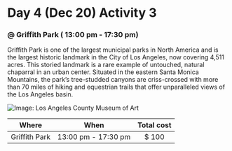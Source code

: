 # Day 4 (Dec 20) Activity 3
### @ Griffith Park ( 13:00 pm - 17:30 pm)

  Griffith Park is one of the largest municipal parks in North America and is
the largest historic landmark in the City of Los Angeles, now covering 4,511 acres.
This storied landmark is a rare example of untouched, natural chaparral
in an urban center. Situated in the eastern Santa Monica Mountains, the
park’s tree-studded canyons are criss-crossed with more than 70 miles of
hiking and equestrian trails that offer unparalleled views of the Los Angeles
basin.

![Image: Los Angeles County Museum of Art](https://upload.wikimedia.org/wikipedia/commons/thumb/7/76/Griffith_Park_welcome_sign.jpg/361px-Griffith_Park_welcome_sign.jpg)

|Where             |When     |Total cost|
|:----------------:|:-------:|:--------:|
|Griffith Park|13:00 pm - 17:30 pm| $ 100     |   
